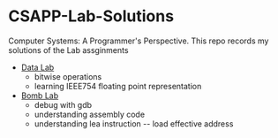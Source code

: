 # CSAPP-Lab-Solutions
Computer Systems: A Programmer's Perspective. This repo records my solutions of the Lab assginments

- [Data Lab](https://github.com/MarekZhang/CSAPP-Lab-Solutions/tree/main/datalab)
  - bitwise operations
  - learning IEEE754 floating point representation
- [Bomb Lab](https://github.com/MarekZhang/CSAPP-Lab-Solutions/tree/main/bomblab)
  - debug with gdb
  - understanding assembly code
  - understanding lea instruction -- load effective address